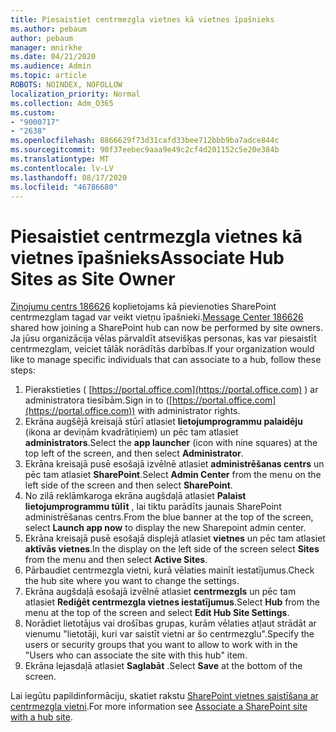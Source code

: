 ```yaml
---
title: Piesaistiet centrmezgla vietnes kā vietnes īpašnieks
ms.author: pebaum
author: pebaum
manager: mnirkhe
ms.date: 04/21/2020
ms.audience: Admin
ms.topic: article
ROBOTS: NOINDEX, NOFOLLOW
localization_priority: Normal
ms.collection: Adm_O365
ms.custom:
- "9000717"
- "2638"
ms.openlocfilehash: 8866629f73d31cafd33bee712bbb9ba7adce844c
ms.sourcegitcommit: 90f37eebec9aaa9e49c2cf4d201152c5e20e384b
ms.translationtype: MT
ms.contentlocale: lv-LV
ms.lasthandoff: 08/17/2020
ms.locfileid: "46786680"
---
```

# <a name="associate-hub-sites-as-site-owner"></a><span data-ttu-id="29eab-102">Piesaistiet centrmezgla vietnes kā vietnes īpašnieks</span><span class="sxs-lookup"><span data-stu-id="29eab-102">Associate Hub Sites as Site Owner</span></span>

<span data-ttu-id="29eab-103">[Ziņojumu centrs 186626](https://admin.microsoft.com/Adminportal/Home?source=applauncher#/MessageCenter?id=MC186626) koplietojams kā pievienoties SharePoint centrmezglam tagad var veikt vietņu īpašnieki.</span><span class="sxs-lookup"><span data-stu-id="29eab-103">[Message Center 186626](https://admin.microsoft.com/Adminportal/Home?source=applauncher#/MessageCenter?id=MC186626) shared how joining a SharePoint hub can now be performed by site owners.</span></span> <span data-ttu-id="29eab-104">Ja jūsu organizācija vēlas pārvaldīt atsevišķas personas, kas var piesaistīt centrmezglam, veiciet tālāk norādītās darbības.</span><span class="sxs-lookup"><span data-stu-id="29eab-104">If your organization would like to manage specific individuals that can associate to a hub, follow these steps:</span></span> 

1. <span data-ttu-id="29eab-105">Pierakstieties ( [https://portal.office.com](https://portal.office.com) ) ar administratora tiesībām.</span><span class="sxs-lookup"><span data-stu-id="29eab-105">Sign in to ([https://portal.office.com](https://portal.office.com)) with administrator rights.</span></span>
2. <span data-ttu-id="29eab-106">Ekrāna augšējā kreisajā stūrī atlasiet **lietojumprogrammu palaidēju** (ikona ar deviņām kvadrātiņiem) un pēc tam atlasiet **administrators**.</span><span class="sxs-lookup"><span data-stu-id="29eab-106">Select the **app launcher** (icon with nine squares) at the top left of the screen, and then select **Administrator**.</span></span>
3. <span data-ttu-id="29eab-107">Ekrāna kreisajā pusē esošajā izvēlnē atlasiet **administrēšanas centrs** un pēc tam atlasiet **SharePoint**.</span><span class="sxs-lookup"><span data-stu-id="29eab-107">Select **Admin Center** from the menu on the left side of the screen and then select **SharePoint**.</span></span>
4. <span data-ttu-id="29eab-108">No zilā reklāmkaroga ekrāna augšdaļā atlasiet **Palaist lietojumprogrammu tūlīt** , lai tiktu parādīts jaunais SharePoint administrēšanas centrs.</span><span class="sxs-lookup"><span data-stu-id="29eab-108">From the blue banner at the top of the screen, select **Launch app now** to display the new Sharepoint admin center.</span></span>
5. <span data-ttu-id="29eab-109">Ekrāna kreisajā pusē esošajā displejā atlasiet **vietnes** un pēc tam atlasiet **aktīvās vietnes**.</span><span class="sxs-lookup"><span data-stu-id="29eab-109">In the display on the left side of the screen select **Sites** from the menu and then select **Active Sites**.</span></span>
6. <span data-ttu-id="29eab-110">Pārbaudiet centrmezgla vietni, kurā vēlaties mainīt iestatījumus.</span><span class="sxs-lookup"><span data-stu-id="29eab-110">Check the hub site where you want to change the settings.</span></span>
7. <span data-ttu-id="29eab-111">Ekrāna augšdaļā esošajā izvēlnē atlasiet **centrmezgls** un pēc tam atlasiet **Rediģēt centrmezgla vietnes iestatījumus**.</span><span class="sxs-lookup"><span data-stu-id="29eab-111">Select **Hub** from the menu at the top of the screen and select **Edit Hub Site Settings**.</span></span>
8. <span data-ttu-id="29eab-112">Norādiet lietotājus vai drošības grupas, kurām vēlaties atļaut strādāt ar vienumu "lietotāji, kuri var saistīt vietni ar šo centrmezglu".</span><span class="sxs-lookup"><span data-stu-id="29eab-112">Specify the users or security groups that you want to allow to work with in the "Users who can associate the site with this hub" item.</span></span>
9. <span data-ttu-id="29eab-113">Ekrāna lejasdaļā atlasiet **Saglabāt** .</span><span class="sxs-lookup"><span data-stu-id="29eab-113">Select **Save** at the bottom of the screen.</span></span>

<span data-ttu-id="29eab-114">Lai iegūtu papildinformāciju, skatiet rakstu [SharePoint vietnes saistīšana ar centrmezgla vietni](https://support.office.com/article/associate-a-sharepoint-site-with-a-hub-site-ae0009fd-af04-4d3d-917d-88edb43efc05).</span><span class="sxs-lookup"><span data-stu-id="29eab-114">For more information see [Associate a SharePoint site with a hub site](https://support.office.com/article/associate-a-sharepoint-site-with-a-hub-site-ae0009fd-af04-4d3d-917d-88edb43efc05).</span></span> 